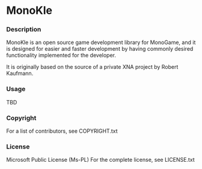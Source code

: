 MonoKle
=======

<H3>Description</H3>
MonoKle is an open source game development library for MonoGame, and it is designed for easier and faster development by having commonly desired functionality implemented for the developer.

It is originally based on the source of a private XNA project by Robert Kaufmann.

<H3>Usage</H3>
TBD

<H3>Copyright</H3>
For a list of contributors, see COPYRIGHT.txt

<H3>License</H3>
Microsoft Public License (Ms-PL)
For the complete license, see LICENSE.txt